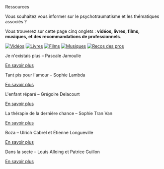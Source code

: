 <div class="banner">
    <div class="title">Ressources</div>
    <div class="intro">
        <p>Vous souhaitez vous informer sur le psychotraumatisme et les thématiques associés ?
        <p>Vous trouverez sur cette page cinq onglets : <b>vidéos, livres, films, musiques, et des recommandations de professionnels</b>.
    </div>
</div>

<div class="tabbar">
    <a href="/videos" title="Vidéos"><img src="{{ ASSET ../assets/ui/video.png }}" alt="Vidéos" /></a>
    <a href="/livres" class="active" title="Livres"><img src="{{ ASSET ../assets/ui/book.png }}" alt="Livres" /></a>
    <a href="/films" title="Films"><img src="{{ ASSET ../assets/ui/movie.png }}" alt="Films" /></a>
    <a href="/musiques" title="Musiques"><img src="{{ ASSET ../assets/ui/music.png }}" alt="Musiques" /></a>
    <a href="/pros" title="Recos des pros"><img src="{{ ASSET ../assets/ui/paper.png }}" alt="Recos des pros" /></a>
</div>

<div class="tab">
    <div class="cardset">
        <div class="card">
            <img src="{{ ASSET ../assets/resources/livre_jamoulle.jpg }}" alt="" />
            <div>
                <p class="reference">Je n'existais plus – Pascale Jamoulle</p>
                <div class="actions">
                    <a href="https://www.editionsladecouverte.fr/je_n_existais_plus-9782348065101" target="_blank">En savoir plus</a>
                </div>
            </div>
        </div>
        <div class="card">
            <img src="{{ ASSET ../assets/resources/livre_lambda.jpg }}" alt="" />
            <div>
                <p class="reference">Tant pis pour l'amour – Sophie Lambda</p>
                <div class="actions">
                    <a href="https://www.editions-delcourt.fr/bd/series/serie-tant-pis-pour-l-amour-ou-comment-j-ai-survecu-un-manipulateur/album-tant-pis-pour-l-amour-ou-comment-j-ai-survecu-un-manipulateur" target="_blank">En savoir plus</a>
                </div>
            </div>
        </div>
        <div class="card">
            <img src="{{ ASSET ../assets/resources/livre_delacourt.jpg }}" alt="" />
            <div>
                <p class="reference">L'enfant réparé – Grégoire Delacourt</p>
                <div class="actions">
                    <a href="https://www.grasset.fr/livre/lenfant-repare-9782246828846/" target="_blank">En savoir plus</a>
                </div>
            </div>
        </div>
        <div class="card">
            <img src="{{ ASSET ../assets/resources/livre_vantran.jpg }}" alt="" />
            <div>
                <p class="reference">La thérapie de la dernière chance – Sophie Tran Van</p>
                <div class="actions">
                    <a href="https://www.odilejacob.fr/catalogue/psychologie/psychotherapie/therapie-de-la-derniere-chance_9782738149213.php" target="_blank">En savoir plus</a>
                </div>
            </div>
        </div>
        <div class="card">
            <img src="{{ ASSET ../assets/resources/livre_cabrel.jpg }}" alt="" />
            <div>
                <p class="reference">Boza – Ulrich Cabrel et Etienne Longueville</p>
                <div class="actions">
                    <a href="https://www.jailu.com/boza/9782290239322" target="_blank">En savoir plus</a>
                </div>
            </div>
        </div>
        <div class="card">
            <img src="{{ ASSET ../assets/resources/livre_alloinguillon.jpg }}" alt="" />
            <div>
                <p class="reference">Dans la secte – Louis Alloing et Patrice Guillon</p>
                <div class="actions">
                    <a href="https://www.la-boite-a-bulles.com/serie/11" target="_blank">En savoir plus</a>
                </div>
            </div>
        </div>
    </div>
    <button id="randomize" style="display: none;" onclick="app.randomCard('.cardset')"><img src="{{ ASSET ../assets/ui/dice.webp }}" alt="Choix aléatoire" title="Choix aléatoire" /></button>
</div>

<script>
    let button = document.querySelector('#randomize');
    button.style.display = 'block';
</script>
